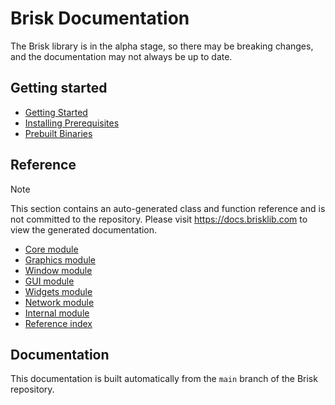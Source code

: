 # Brisk Documentation

The Brisk library is in the alpha stage, so there may be breaking changes, and the documentation may not always be up to date.

## Getting started

* [Getting Started](getting_started.md)
* [Installing Prerequisites](prerequisites.md)
* [Prebuilt Binaries](prebuilt_binaries.md)

## Reference

> [!note] 
> This section contains an auto-generated class and function reference and is not committed to the repository. Please visit https://docs.brisklib.com to view the generated documentation.

* [Core module](auto/core.md)
* [Graphics module](auto/graphics.md)
* [Window module](auto/window.md)
* [GUI module](auto/gui.md)
* [Widgets module](auto/widgets.md)
* [Network module](auto/network.md)
* [Internal module](auto/internal.md)
* [Reference index](auto/refindex.md)

## Documentation

This documentation is built automatically from the `main` branch of the Brisk repository.
